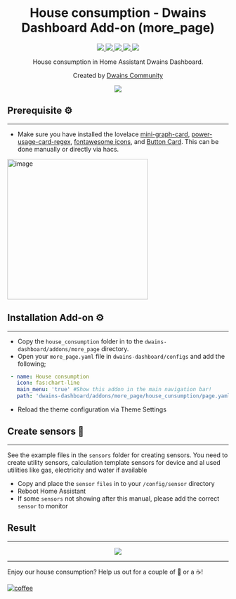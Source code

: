 <h1 align="center">House consumption - Dwains Dashboard Add-on (more_page)</h1> 


<p align="center">
  <a href="https://dwainscheeren.github.io/dwains-lovelace-dashboard/">
    <img src="https://img.shields.io/badge/Dwains%20Dashboard-Default-299ec2.svg" />
  </a>
  <a href="https://github.com/custom-components/hacs">
    <img src="https://img.shields.io/badge/HACS-Default-orange.svg" />
  </a>
  <a href="https://github.com/LRvdLinden/house_consumption_dd_addon">
    <img src="https://img.shields.io/github/v/release/LRvdLinden/house_consumption_dd_addon" />
  </a>
    <a href="https://github.com/LRvdLinden/">
    <img src="https://img.shields.io/github/followers/LRvdLinden?style=social" />
  </a>
    </a>
    <a href="https://discord.gg/7yt64uX">
    <img src="https://img.shields.io/discord/688401603811999885" />
  </a>
</p>
<p align="center">House consumption in Home Assistant Dwains Dashboard.</p>
<p align="center">Created by <a href="https://discord.gg/7yt64uX">Dwains Community</a>
</p> 


<p align="center">
  <img src="https://user-images.githubusercontent.com/77990847/115602989-e945bb00-a2df-11eb-8c6b-94f84898e3c3.png" />
</p>



## Prerequisite ⚙️
---
- Make sure you have installed the lovelace [mini-graph-card](https://github.com/kalkih/mini-graph-card), [power-usage-card-regex](https://github.com/DBa2016/power-usage-card-regex), [fontawesome icons](https://github.com/thomasloven/hass-fontawesome), and [Button Card](https://github.com/custom-cards/button-card). This can be done manually or directly via hacs.

<img width="320" alt="image" src="https://user-images.githubusercontent.com/77990847/115668482-72dca380-a347-11eb-9f15-0293ba233d7f.png">


## Installation Add-on ⚙️
---
- Copy the `house_consumption` folder in to the `dwains-dashboard/addons/more_page` directory.
- Open your `more_page.yaml` file in `dwains-dashboard/configs` and add the following;
```yaml
 - name: House consumption
   icon: fas:chart-line
   main_menu: 'true' #Show this addon in the main navigation bar!
   path: 'dwains-dashboard/addons/more_page/house_cunsumption/page.yaml'
```
- Reload the theme configuration via Theme Settings

## Create sensors 🔧
---
See the example files in the `sensors` folder for creating sensors. You need to create utility sensors, calculation template sensors for device and al used utilities like gas, electricity  and water if available
- Copy and place the `sensor` `files` in to your `/config/sensor` directory
- Reboot Home Assistant
- If some `sensors` not showing after this manual, please add the correct `sensor` to monitor



## Result
---
<p align="center">
  <img src="https://user-images.githubusercontent.com/77990847/115602989-e945bb00-a2df-11eb-8c6b-94f84898e3c3.png" />
</p>


---
Enjoy our house consumption? Help us out for a couple of :beers: or a :coffee:!

[![coffee](https://www.buymeacoffee.com/assets/img/custom_images/black_img.png)](https://www.buymeacoffee.com/LRvdLinden)
